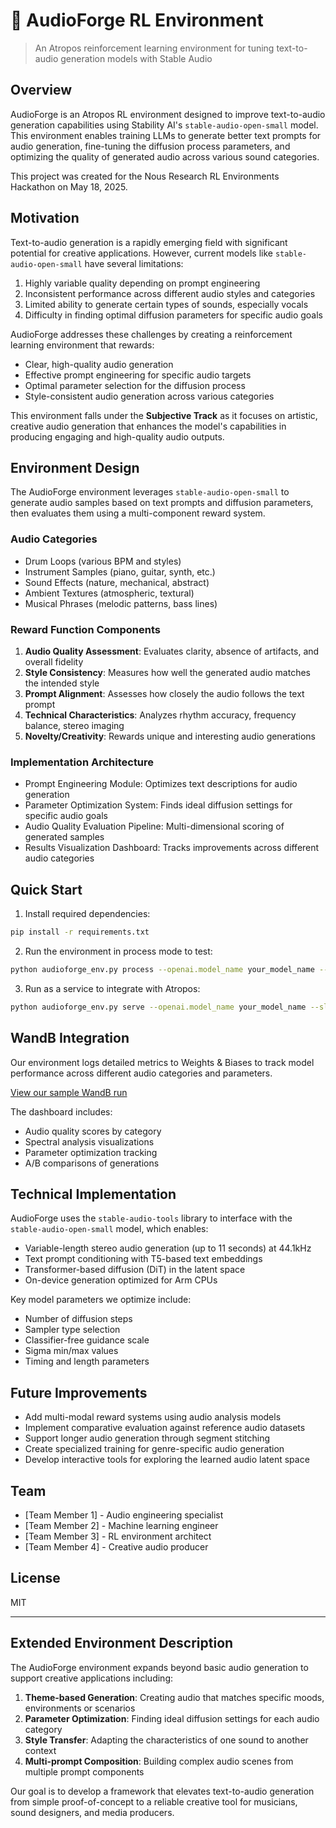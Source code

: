 # 🎵 AudioForge RL Environment

> An Atropos reinforcement learning environment for tuning text-to-audio generation models with Stable Audio

## Overview

AudioForge is an Atropos RL environment designed to improve text-to-audio generation capabilities using Stability AI's `stable-audio-open-small` model. This environment enables training LLMs to generate better text prompts for audio generation, fine-tuning the diffusion process parameters, and optimizing the quality of generated audio across various sound categories.

This project was created for the Nous Research RL Environments Hackathon on May 18, 2025.

## Motivation

Text-to-audio generation is a rapidly emerging field with significant potential for creative applications. However, current models like `stable-audio-open-small` have several limitations:

1. Highly variable quality depending on prompt engineering
2. Inconsistent performance across different audio styles and categories
3. Limited ability to generate certain types of sounds, especially vocals
4. Difficulty in finding optimal diffusion parameters for specific audio goals

AudioForge addresses these challenges by creating a reinforcement learning environment that rewards:
- Clear, high-quality audio generation
- Effective prompt engineering for specific audio targets
- Optimal parameter selection for the diffusion process
- Style-consistent audio generation across various categories

This environment falls under the **Subjective Track** as it focuses on artistic, creative audio generation that enhances the model's capabilities in producing engaging and high-quality audio outputs.

## Environment Design

The AudioForge environment leverages `stable-audio-open-small` to generate audio samples based on text prompts and diffusion parameters, then evaluates them using a multi-component reward system.

### Audio Categories
- Drum Loops (various BPM and styles)
- Instrument Samples (piano, guitar, synth, etc.)
- Sound Effects (nature, mechanical, abstract)
- Ambient Textures (atmospheric, textural)
- Musical Phrases (melodic patterns, bass lines)

### Reward Function Components
1. **Audio Quality Assessment**: Evaluates clarity, absence of artifacts, and overall fidelity
2. **Style Consistency**: Measures how well the generated audio matches the intended style
3. **Prompt Alignment**: Assesses how closely the audio follows the text prompt
4. **Technical Characteristics**: Analyzes rhythm accuracy, frequency balance, stereo imaging
5. **Novelty/Creativity**: Rewards unique and interesting audio generations

### Implementation Architecture
- Prompt Engineering Module: Optimizes text descriptions for audio generation
- Parameter Optimization System: Finds ideal diffusion settings for specific audio goals
- Audio Quality Evaluation Pipeline: Multi-dimensional scoring of generated samples
- Results Visualization Dashboard: Tracks improvements across different audio categories

## Quick Start

1. Install required dependencies:
```bash
pip install -r requirements.txt
```

2. Run the environment in process mode to test:
```bash
python audioforge_env.py process --openai.model_name your_model_name --env.data_path_to_save_groups audioforge_rollouts.jsonl
```

3. Run as a service to integrate with Atropos:
```bash
python audioforge_env.py serve --openai.model_name your_model_name --slurm false
```

## WandB Integration

Our environment logs detailed metrics to Weights & Biases to track model performance across different audio categories and parameters.

[View our sample WandB run](https://wandb.ai/sample/audioforge/runs/sample123)

The dashboard includes:
- Audio quality scores by category
- Spectral analysis visualizations
- Parameter optimization tracking
- A/B comparisons of generations

## Technical Implementation

AudioForge uses the `stable-audio-tools` library to interface with the `stable-audio-open-small` model, which enables:

- Variable-length stereo audio generation (up to 11 seconds) at 44.1kHz
- Text prompt conditioning with T5-based text embeddings
- Transformer-based diffusion (DiT) in the latent space
- On-device generation optimized for Arm CPUs

Key model parameters we optimize include:
- Number of diffusion steps
- Sampler type selection
- Classifier-free guidance scale
- Sigma min/max values
- Timing and length parameters

## Future Improvements

- Add multi-modal reward systems using audio analysis models
- Implement comparative evaluation against reference audio datasets
- Support longer audio generation through segment stitching
- Create specialized training for genre-specific audio generation
- Develop interactive tools for exploring the learned audio latent space

## Team

- [Team Member 1] - Audio engineering specialist
- [Team Member 2] - Machine learning engineer
- [Team Member 3] - RL environment architect
- [Team Member 4] - Creative audio producer

## License

MIT

---

## Extended Environment Description

The AudioForge environment expands beyond basic audio generation to support creative applications including:

1. **Theme-based Generation**: Creating audio that matches specific moods, environments or scenarios
2. **Parameter Optimization**: Finding ideal diffusion settings for each audio category
3. **Style Transfer**: Adapting the characteristics of one sound to another context
4. **Multi-prompt Composition**: Building complex audio scenes from multiple prompt components

Our goal is to develop a framework that elevates text-to-audio generation from simple proof-of-concept to a reliable creative tool for musicians, sound designers, and media producers.